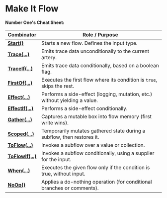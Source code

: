 # Make It Flow
**Number One's Cheat Sheet:**

| Combinator                                    | Role / Purpose                                                                |
| --------------------------------------------- | ----------------------------------------------------------------------------- |
| [**Start<T>()**](./MakeItFlowStart.md)        | Starts a new flow. Defines the input type.                                    |
| [**Trace(...)**](./MakeItFlowTrace.md)        | Emits trace data unconditionally to the current artery.                       |
| [**TraceIf(...)**](./MakeItFlowTrace.md)      | Emits trace data conditionally, based on a boolean flag.                      |
| [**FirstOf(...)**](./MakeItFlowFirstOf.md)    | Executes the first flow where its condition is `true`, skips the rest.        |
| [**Effect(...)**](./MakeItFlowEffect.md)      | Performs a side-effect (logging, mutation, etc.) without yielding a value.    |
| [**EffectIf(...)**](./MakeItFlowEffect.md)    | Performs a side-effect conditionally.                                         |
| [**Gather<T>(...)**](./MakeItFlowGather.md)   | Captures a mutable box into flow memory (first write wins).                   |
| [**Scoped<T>(...)**](./MakeItFlowScoped.md)   | Temporarily mutates gathered state during a subflow, then restores it.        |
| [**ToFlow(...)**](./MakeItFlowToFlow.md)      | Invokes a subflow over a value or collection.                                 |
| [**ToFlowIf(...)**](./MakeItFlowToFlow.md)    | Invokes a subflow conditionally, using a supplier for the input.              |
| [**When(...)**](./MakeItFlowWhen.md)          | Executes the given flow only if the condition is true, without input.         |
| [**NoOp()**](./MakeItFlowNoOp.md)             | Applies a do-nothing operation (for conditional branches or comments).        |
  

